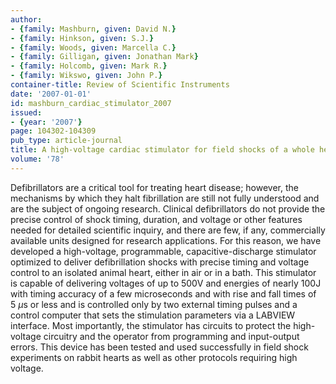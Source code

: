 ```yaml
---
author:
- {family: Mashburn, given: David N.}
- {family: Hinkson, given: S.J.}
- {family: Woods, given: Marcella C.}
- {family: Gilligan, given: Jonathan Mark}
- {family: Holcomb, given: Mark R.}
- {family: Wikswo, given: John P.}
container-title: Review of Scientific Instruments
date: '2007-01-01'
id: mashburn_cardiac_stimulator_2007
issued:
- {year: '2007'}
page: 104302-104309
pub_type: article-journal
title: A high-voltage cardiac stimulator for field shocks of a whole heart in a bath
volume: '78'
---
```

Defibrillators are a critical tool for treating heart disease; however, the mechanisms by which they halt fibrillation are still not fully understood and are the subject of ongoing research. Clinical defibrillators do not provide the precise control of shock timing, duration, and voltage or other features needed for detailed scientific inquiry, and there are few, if any, commercially available units designed for research applications. For this reason, we have developed a high-voltage, programmable, capacitive-discharge stimulator optimized to deliver defibrillation shocks with precise timing and voltage control to an isolated animal heart, either in air or in a bath. This stimulator is capable of delivering voltages of up to 500V and energies of nearly 100J with timing accuracy of a few microseconds and with rise and fall times of 5&#160;$\mu$s or less and is controlled only by two external timing pulses and a control computer that sets the stimulation parameters via a LABVIEW interface. Most importantly, the stimulator has circuits to protect the high-voltage circuitry and the operator from programming and input-output errors. This device has been tested and used successfully in field shock experiments on rabbit hearts as well as other protocols requiring high voltage.
